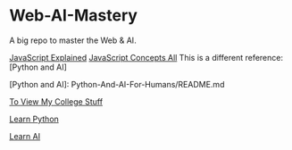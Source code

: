 # Web-AI-Mastery

A big repo to master the Web & AI.

[JavaScript Explained](/JS-For-Humans/README.md)
[JavaScript Concepts All](/javascript-brush-up-kit/README.md)
This is a different reference: [Python and AI]

\[Python and AI\]: Python\-And\-AI\-For\-Humans/README\.md

[To View My College Stuff](./Python-And-AI-For-Humans/College-Wiki/README.md)

[Learn Python](./Python-And-AI-For-Humans/Python/README.md)

[Learn AI](./Python-And-AI-For-Humans/Artificial-Intelligence/README.md)